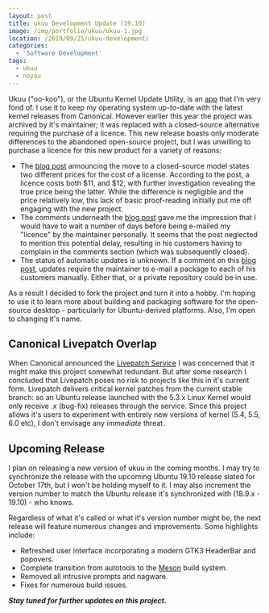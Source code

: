 ```yaml
---
layout: post
title: ukuu Development Update (19.10)
image: /img/portfolio/ukuu/ukuu-1.jpg
location: /2019/09/25/ukuu-development/
categories:
  - 'Software Development'
tags:
  - ukuu
  - noyau
---
```


Ukuu ("oo-koo"), or the Ubuntu Kernel Update Utility, is an [app](https://en.wikipedia.org/wiki/Application_software) that I'm very fond of. I use it to keep my operating system up-to-date with the latest kernel releases from Canonical. However earlier this year the project was archived by it's maintainer; it was replaced with a closed-source alternative requiring the purchase of a licence. This new release boasts only moderate differences to the abandoned open-source project, but I was unwilling to purchase a licence for this new product for a variety of reasons:

- The [blog post](https://teejeetech.in/2019/01/20/ukuu-v19-01/) announcing the move to a closed-source model states two different prices for the cost of a license. According to the post, a licence costs both $11, and $12, with further investigation revealing the true price being the latter. While the difference is negligible and the price relatively low, this lack of basic proof-reading initially put me off engaging with the new project.
- The comments underneath the [blog post](https://teejeetech.in/2019/01/20/ukuu-v19-01/#comments) gave me the impression that I would have to wait a number of days before being e-mailed my "licence" by the maintainer personally. It seems that the post neglected to mention this potential delay, resulting in his customers having to complain in the comments section (which was subsequently closed).
- The status of automatic updates is unknown. If a comment on this [blog post](https://teejeetech.in/2019/04/28/ukuu-v19-04/), updates require the maintainer to e-mail a package to each of his customers manually. Either that, or a private repository could be in use.

As a result I decided to fork the project and turn it into a hobby. I'm hoping to use it to learn more about building and packaging software for the open-source desktop - particularly for Ubuntu-derived platforms. Also, I'm open to changing it's name.

## Canonical Livepatch Overlap
When Canonical announced the [Livepatch Service](https://ubuntu.com/livepatch) I was concerned that it might make this project somewhat redundant. But after some research I concluded that Livepatch poses no risk to projects like this in it's current form. Livepatch delivers critical kernel patches from the current stable branch: so an Ubuntu release launched with the 5.3.x Linux Kernel would only receive .x (bug-fix) releases through the service. Since this project allows it's users to experiment with entirely new versions of kernel (5.4, 5.5, 6.0 etc), I don't envisage any *immediate* threat.

## Upcoming Release
I plan on releasing a new version of ukuu in the coming months. I may try to synchronize the release with the upcoming Ubuntu 19.10 release slated for October 17th, but I won't be holding myself to it. I may also increment the version number to match the Ubuntu release it's synchronized with (18.9.x - 19.10) - who knows.

Regardless of what it's called or what it's version number might be, the next release will feature numerous changes and improvements. Some highlights include:

- Refreshed user interface incorporating a modern GTK3 HeaderBar and popovers.
- Complete transition from autotools to the [Meson](https://mesonbuild.com/) build system.
- Removed all intrusive prompts and nagware.
- Fixes for numerous build issues.

***Stay tuned for further updates on this project.***
